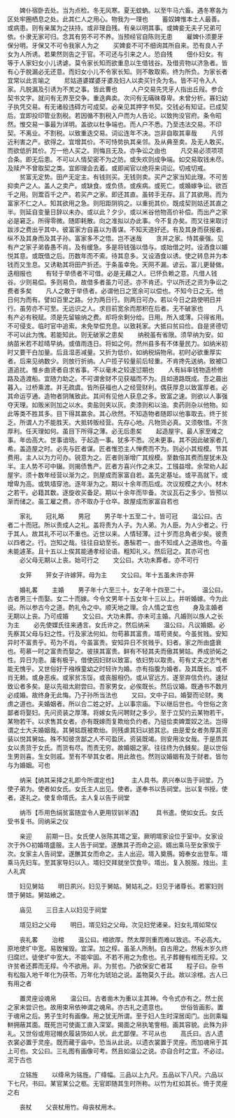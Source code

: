 <!-- { "loadSidebar": true } -->
　　婢仆宿卧去处。当为点检。冬无风寒。夏无蚊蚋。以至牛马六畜。遇冬寒各为区处牢圈栖息之处。此其仁人之用心。物我为一理也
　　蓄奴婢惟本土人最善。或病患。则有亲属为之扶持。或非理自残。有亲以明其事。或婢妾无夫子兄弟可依。仆隶无家可归。念其有劳不可不养。当预经官自陈则无患
　　雇婢仆须要牙保分明。牙保又不可令我家人为之
　　买婢妾不可不细询其所自来。恐有良人子女为人所诱。若果然则告之于官。不可还与引来之人。恐自残
　　佃仆妇女。有等于人家妇女小儿诱谑。莫令家长知而欲重息以生借钱谷。及借资物以济急者。皆有心于脱漏必无还意。而妇女小儿不令家长知。则不敢取索。终为所负。为家长者宜常以此言喻之
　　尼姑道婆媒婆牙婆及妇人以卖买针灸为名。皆不可令入人家。凡脱漏及引诱为不羙之事。皆此曹也
　　人户交易先凭牙人指出丘叚。参合契书文字。就问有无界至交争。重迭典卖。次问有无暪昧尊卑。未曾分析。寡妇幼子执凭交易。有无诸般违碍方可成契。必亲见其押字书契。交钱必有知证。已成契后。宜即投印管业割税。若因循不割税入户而为人告论。以致拘没官府。条令昭然。惟交易一事最为详明。盖欲以杜争端也。而人户不悉。乃至违法交易。不印契。不离业。不割税。以致重迭交易。词讼连年不决。岂非自取其辜哉
　　凡邻近利害之产。欲得之。宜增其价。不可恃势执其亲邻。及从典至卖。及无人敢买。而欲低折其价。万一他人买之。则悔且无及。亦争讼之由也
　　凡交易必须项项合条。即无后患。不可以人情契密不为之防。或失欢则成争端。如交易取钱未尽。及赎产不曾取契之类。宜即理会去着。或即闻官以绝将来词讼。切戒切戒。
　　贫富无定势。田产无定主。有钱则买。无钱则卖。买产之家当知此理。不可苦抑卖产之人。盖人之卖产。或缺食。或负债。或疾病。或死亡。或婚嫁争讼。欲百千之用。则鬻百千之产。若买产之家。即还其直。虽转手无存。且了其欲用。而为富家不仁之人。知其欲用之急。则阳距阴钩之。以重扼其价。既成契则姑还其直之半。则延自变量日辞以未办。或以此？夕少。或以米谷他物高价补偿。而出产之家必是窘乏。所得零微。随即耗散。向之准拟以办此事。今不复办矣。而又往来取讨跋涉之费出乎其中。彼富家方自喜以为善谋。不知天道好还。有及其身而获报者。纵不及其身而及其子孙。富家多不之悟。岂不迷哉
　　贪并之家。恃其豪强。见有产之家子弟昏愚不肖。及有缓急。多是将钱强以借与。或始借之时。设酒食以媚悦其意。或既借之后。历数年而不索。待其息多。又设酒食以诱。使之转息并为本钱而又生息。又诱勒其将田产折还。于条虽幸免。天网不漏。谚云。富儿更替做。迭相报也
　　有轻于举债者不可借。必是无藉之人。已怀负赖之意。凡借人钱谷。少则易偿。多则易负。故借多者虽力可还。亦不肯还。宁以所还之资为争讼之费者多矣
　　凡人之敢于举债者。必谓他日之宽余可以偿也。不知今日之无。他日何为而有。譬如百里之路。分为两日行。则两日可办。若以今日之路使明日并行。虽劳亦不可至。无远识之人。求目前宽余而那积在后者。无不破家也
　　凡有产必有税赋。须是先留输纳之费。却将余剩分给。日用。所入或薄。只得省用。不可侵支。临时官中追索。未免举偿充息。以致耗家。大抵曰贫曰俭。自是贤德切不可以此为愧。若能知此。则无破家之患矣
　　纳税虽有省限。须早纳为安。如纳苗米若不趁晴早纳。或值雨连日。将如之何。然州县多有不体量民力。如纳米初时又要干白加量。后且湿恶减量。又折为低价。如纳税绢物帛。初时必欲重厚实者。后来见纳数少。则放行折纳。人户揽子较量前后轻重。不肯搀先送纳。致被□道追扰。惟乡曲贤者自求省事。不以毫未之较遂愆期也
　　人有紏率钱物造桥修路及造渡船。宜随力助之。不可谓舍财不见获福而不为。且如道路既成。吾之晨出暮入。过桥乘渡。并无疏虞。皆所获福也人之经营财利。偶获厚息以致富厚者。必其命运亨通。造物者阴隲致此。其间有见他人获息之多。致富之速。则欲以人事强夺天理。如贩米则加之以水。卖盐则夹以灰。卖漆则和以油。卖药则杂以他物。如此等类不胜其多。目下得其嬴余。其心欣然。不知造物者随即以他事取去。终于贫乏。所谓人力不能胜天。大抵转贩经营。先存心地。凡物货必真。又须敬惜。不贪厚利。任天理如何。虽目下所得之薄。必无后患矣
　　起造屋宇。最人家至难之事。年齿高大。世事谙晓。于起造一事。犹多不悉。况未更事。其不因此破家者几希。盖造屋之时。必先与匠者谋。匠者惟恐主人惮费而不为。则必小其规模。节其费用。主人以为力可办。锐意为之。匠者则渐增广其规模。至数倍其费而屋犹未及半。主人势不可中辍。则揭债售产。匠者方喜兴作之未艾。工镪益增。余常劝人起屋宇。须十数年经营以渐为之。则屋成而家富自若。盖先定基址。或平高就下。或增卑为高。或筑墙穿池。逐年渐为之。期以十余年而后成。次议规模之大小。材木之若干。必籍其数。逐旋收买备足。期以十余年而毕备。次议瓦石之多少。皆预以渐而储之。虽工雇之费。亦不取办于仓卒。故屋成而家富自若也

　　家礼
　　冠礼略
　　男冠
　　男子年十五至二十。皆可冠
　　温公曰。古者二十而冠。所以责成人之礼。盖将责为人子。为人弟。为人臣。为人少者之。行于其人。故其礼不可以不重也。近世以来。人情轻薄。过十岁而总角者少矣。彼责以四者之。行。岂知之哉。往往自幼至长。愚騃若一。由不知成人之道故也。今虽未能遽革。且十五以上俟其能通孝经论语。粗知礼义。然后冠之。其亦可也
　　必父母无期以上丧。始可行之
　　文公曰。大功未葬者。亦不可行

　　女笄
　　笄女子许嫁笄。母为主
　　文公曰。年十五虽未许亦笄

　　婚礼畧
　　主婚
　　男子年十六至三十。女子年十四至二十。
　　温公曰。古者男三十而娶。女二十而嫁。今令文男年十五女年十三以上。并听婚嫁。今为此说。所以参古今之道。酌礼令之中。顺天地之理。合人情之宜也
　　身及主婚者无期以上丧。乃可成婚
　　文公曰。大功未葬。亦未可主婚。凡婚则以族人之长为主
　　必先使媒氏往来通言。女氏许之。然后纳采
　　温公曰。凡议婚姻。必先察其父母与妇之性。行及家法何如。勿苟慕其富贵。壻苟贤矣。今虽贫贱。安知异时不富贵乎。苟为不肖。今虽富贵。安知异日不贫贱乎。妇者。家之所由盛衰也。苟慕一时之富贵而娶之。彼挟其富贵。鲜有不轻其夫而傲其舅姑。养成骄妬之性。异日为患。庸有极乎。借使因妇财以致富。依妇势以取贵。苟有丈夫之志气者能无愧乎。又世俗好于襁褓童幼之时轻许为婚。亦有指腹为婚者。及其既长。或不肖无赖。或身恶疾。或家贫冻馁。或丧服相仍。或从官远方。遂至弃信负约。速狱致讼者多矣。是以先祖太尉尝曰。吾家男女。必俟既长。然后议婚。既通书不数月必成婚。故终身无此悔。乃子孙所当法也
　　又曰。文中子曰。婚娶而论财。夷虏之道也。夫婚姻者。所以合二姓之好。上以事宗庙。下以继后世也。今世俗之贪鄙者将娶妇。先问资装之厚薄。将嫁女先问聘财之多少。至于立契约云某物若干。某物若干。以求售其女者。亦有既嫁而复欺绐负约者。乃驵侩卖婢鬻奴之法。岂得谓之士大夫婚姻哉。其舅姑既被欺绐。则残虐其妇以摅其忿。由是爱女者务厚其资装以悦其舅姑。殊不知彼贪鄙之人不可盈厌。资装既竭。则安用汝女哉。于是质其女以责货于女氏。而货有尽。而责无穷。故婚姻之家。往往终为仇雠矣。是以世俗生男则喜。生女则戚。至有不举其女者。用此故也。然则议婚姻有及于财者。皆勿与为婚姻。可也

　　纳采【纳其采择之礼即今所谓定也】
　　主人具书。夙兴奉以告于祠堂。乃使子弟为。使者如女氏。女氏主人出见。使者。遂奉书以告祠堂。出以复书授。使者。遂礼之。使复命壻氏。主人复以告于祠堂

　　纳币【币用色绢贫富随宜令人更用钗钏羊酒】
　　具书遣。使如女氏。女氏受书复书。同纳采之仪

　　亲迎
　　前期一日。女氏使人张陈其壻之室。厥明壻家设位于室中。女家设次于外○初婚壻盛服。主人告于祠堂。遂醮其子而命之迎。婿出乘马至女家俟于次。女家主人告祠堂。遂醮其女而命之。主人出迎。壻入奠鴈。姆奉女出登车。壻乘马先妇车。至其家导妇以入。壻妇交拜就坐饮食毕。壻出。复入脱服。烛出。主人礼宾

　　妇见舅姑
　　明日夙兴。妇见于舅姑。舅姑礼之。妇见于诸尊长。若冢妇则馈于舅姑。舅姑飨之。

　　庙见
　　三日主人以妇见于祠堂

　　壻见妇之父母
　　明日。壻见妇之父母。次见妇党诸亲。妇女礼壻如常仪

　　丧礼畧
　　治棺
　　温公曰。棺欲厚。然太厚则重而难以致远。不必高大。原地使圹中宽。易致摧毁。宜深。加之椁。虽圣人所制。自古用之。然板木岁久终归腐烂。徒使圹中宽大。不能牢固。不若不用之为愈也。孔子葬鲤有棺而无椁。又许贫者还葬而无椁。今不欲用。非。为贫也。乃欲保安亡者耳
　　程子曰。杂书有松脂入地千年化为茯苓。万年化为琥珀之说。盖物莫久于此。故以涂棺。古人已有用之者

　　置灵座设魂帛
　　温公曰。古者凿木为重以主其神。今令式亦有之。然士民之家未尝识也。故用束帛依神谓之魂帛。亦古礼之遗意也。
　　世俗皆画影。置于魂帛之后。男子生时有画像。用之犹无所谓。至于妇人生时深居闺门。出则乘辎軿拥蔽其面。既死岂可使画工直入深室。揭面之帛执笔訾相。画其容貌。此殊为非礼。又世俗或用冠帽衣履装饰如人状。此尤鄙俚。不可从也
　　高氏曰。古人遗衣裳必置于灵座。既而藏于庙中。恐当从此说。以遗衣裳置于灵座。而加魂帛于其上可也。文公曰。三礼图有画像可考。然且如温公之说。亦自合时之宜。不必过。泥于古也

　　立铭旌
　　以绛帛为铭旌。广绛幅。三品以上九尺。五品以下八尺。六品以下七尺。书曰。某官某公之柩。无官即随其生时所称。以竹为杠如其长。倚于灵座之右

　　丧杖
　　父丧杖用竹。母丧杖用木。

